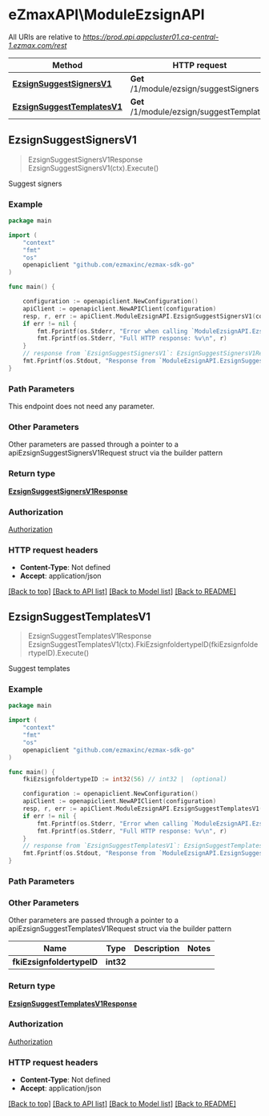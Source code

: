 # eZmaxAPI\ModuleEzsignAPI

All URIs are relative to *https://prod.api.appcluster01.ca-central-1.ezmax.com/rest*

Method | HTTP request | Description
------------- | ------------- | -------------
[**EzsignSuggestSignersV1**](ModuleEzsignAPI.md#EzsignSuggestSignersV1) | **Get** /1/module/ezsign/suggestSigners | Suggest signers
[**EzsignSuggestTemplatesV1**](ModuleEzsignAPI.md#EzsignSuggestTemplatesV1) | **Get** /1/module/ezsign/suggestTemplates | Suggest templates



## EzsignSuggestSignersV1

> EzsignSuggestSignersV1Response EzsignSuggestSignersV1(ctx).Execute()

Suggest signers



### Example

```go
package main

import (
	"context"
	"fmt"
	"os"
	openapiclient "github.com/ezmaxinc/ezmax-sdk-go"
)

func main() {

	configuration := openapiclient.NewConfiguration()
	apiClient := openapiclient.NewAPIClient(configuration)
	resp, r, err := apiClient.ModuleEzsignAPI.EzsignSuggestSignersV1(context.Background()).Execute()
	if err != nil {
		fmt.Fprintf(os.Stderr, "Error when calling `ModuleEzsignAPI.EzsignSuggestSignersV1``: %v\n", err)
		fmt.Fprintf(os.Stderr, "Full HTTP response: %v\n", r)
	}
	// response from `EzsignSuggestSignersV1`: EzsignSuggestSignersV1Response
	fmt.Fprintf(os.Stdout, "Response from `ModuleEzsignAPI.EzsignSuggestSignersV1`: %v\n", resp)
}
```

### Path Parameters

This endpoint does not need any parameter.

### Other Parameters

Other parameters are passed through a pointer to a apiEzsignSuggestSignersV1Request struct via the builder pattern


### Return type

[**EzsignSuggestSignersV1Response**](EzsignSuggestSignersV1Response.md)

### Authorization

[Authorization](../README.md#Authorization)

### HTTP request headers

- **Content-Type**: Not defined
- **Accept**: application/json

[[Back to top]](#) [[Back to API list]](../README.md#documentation-for-api-endpoints)
[[Back to Model list]](../README.md#documentation-for-models)
[[Back to README]](../README.md)


## EzsignSuggestTemplatesV1

> EzsignSuggestTemplatesV1Response EzsignSuggestTemplatesV1(ctx).FkiEzsignfoldertypeID(fkiEzsignfoldertypeID).Execute()

Suggest templates



### Example

```go
package main

import (
	"context"
	"fmt"
	"os"
	openapiclient "github.com/ezmaxinc/ezmax-sdk-go"
)

func main() {
	fkiEzsignfoldertypeID := int32(56) // int32 |  (optional)

	configuration := openapiclient.NewConfiguration()
	apiClient := openapiclient.NewAPIClient(configuration)
	resp, r, err := apiClient.ModuleEzsignAPI.EzsignSuggestTemplatesV1(context.Background()).FkiEzsignfoldertypeID(fkiEzsignfoldertypeID).Execute()
	if err != nil {
		fmt.Fprintf(os.Stderr, "Error when calling `ModuleEzsignAPI.EzsignSuggestTemplatesV1``: %v\n", err)
		fmt.Fprintf(os.Stderr, "Full HTTP response: %v\n", r)
	}
	// response from `EzsignSuggestTemplatesV1`: EzsignSuggestTemplatesV1Response
	fmt.Fprintf(os.Stdout, "Response from `ModuleEzsignAPI.EzsignSuggestTemplatesV1`: %v\n", resp)
}
```

### Path Parameters



### Other Parameters

Other parameters are passed through a pointer to a apiEzsignSuggestTemplatesV1Request struct via the builder pattern


Name | Type | Description  | Notes
------------- | ------------- | ------------- | -------------
 **fkiEzsignfoldertypeID** | **int32** |  | 

### Return type

[**EzsignSuggestTemplatesV1Response**](EzsignSuggestTemplatesV1Response.md)

### Authorization

[Authorization](../README.md#Authorization)

### HTTP request headers

- **Content-Type**: Not defined
- **Accept**: application/json

[[Back to top]](#) [[Back to API list]](../README.md#documentation-for-api-endpoints)
[[Back to Model list]](../README.md#documentation-for-models)
[[Back to README]](../README.md)


